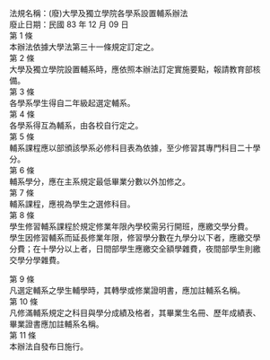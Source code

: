 法規名稱：(廢)大學及獨立學院各學系設置輔系辦法  
廢止日期：民國 83 年 12 月 09 日  
第 1 條  
本辦法依據大學法第三十一條規定訂定之。  
第 2 條  
大學及獨立學院設置輔系時，應依照本辦法訂定實施要點，報請教育部核  
備。  
第 3 條  
各學系學生得自二年級起選定輔系。  
第 4 條  
各學系得互為輔系，由各校自行定之。  
第 5 條  
輔系課程應以部頒該學系必修科目表為依據，至少修習其專門科目二十學  
分。  
第 6 條  
輔系學分，應在主系規定最低畢業分數以外加修之。  
第 7 條  
輔系課程，應視為學生之選修科目。  
第 8 條  
學生修習輔系課程於規定修業年限內學校需另行開班，應繳交學分費。  
學生因修習輔系而延長修業年限，修習學分數在九學分以下者，應繳交學  
分費；在十學分以上者，日間部學生應繳交全額學雜費，夜間部學生則繳  
交學分學雜費。  


第 9 條  
凡選定輔系之學生輔學時，其轉學或修業證明書，應加註輔系名稱。  
第 10 條  
凡修滿輔系規定之科目與學分成績及格者，其畢業生名冊、歷年成績表、  
畢業證書應加註輔系名稱。  
第 11 條  
本辦法自發布日施行。  


